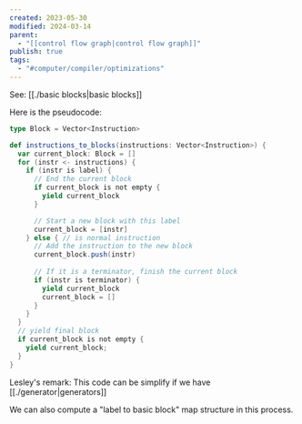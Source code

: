 ```yaml
---
created: 2023-05-30
modified: 2024-03-14
parent:
  - "[[control flow graph|control flow graph]]"
publish: true
tags:
  - "#computer/compiler/optimizations"
---
```

See: [[./basic blocks|basic blocks]]

Here is the pseudocode:
``` scala
type Block = Vector<Instruction>

def instructions_to_blocks(instructions: Vector<Instruction>) {
  var current_block: Block = []
  for (instr <- instructions) {
    if (instr is label) {
      // End the current block
      if current_block is not empty {
        yield current_block
      }

      // Start a new block with this label
      current_block = [instr]
    } else { // is normal instruction
      // Add the instruction to the new block
      current_block.push(instr)
      
      // If it is a terminator, finish the current block
      if (instr is terminator) {
        yield current_block
        current_block = []
      }
    }
  }
  // yield final block
  if current_block is not empty {
    yield current_block;
  }
}
```

Lesley's remark: This code can be simplify if we have [[./generator|generators]]

We can also compute a "label to basic block" map structure in this process.